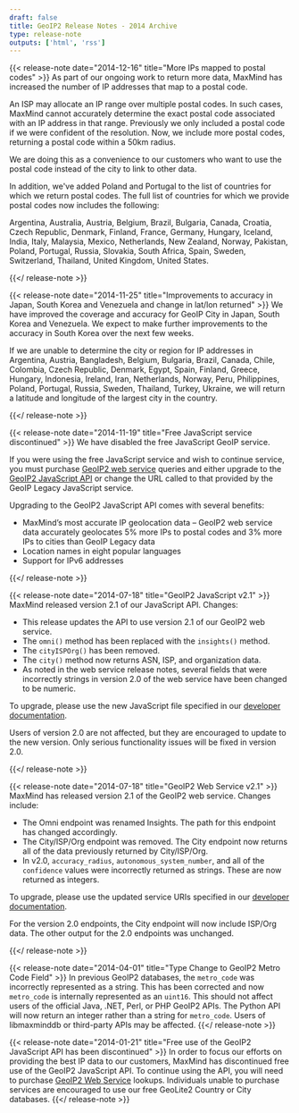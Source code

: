```yaml
---
draft: false
title: GeoIP2 Release Notes - 2014 Archive
type: release-note
outputs: ['html', 'rss']
---
```


{{< release-note date="2014-12-16" title="More IPs mapped to postal codes" >}}
As part of our ongoing work to return more data, MaxMind has increased the
number of IP addresses that map to a postal code.

An ISP may allocate an IP range over multiple postal codes. In such cases,
MaxMind cannot accurately determine the exact postal code associated with an IP
address in that range. Previously we only included a postal code if we were
confident of the resolution. Now, we include more postal codes, returning a
postal code within a 50km radius.

We are doing this as a convenience to our customers who want to use the postal
code instead of the city to link to other data.

In addition, we've added Poland and Portugal to the list of countries for which
we return postal codes. The full list of countries for which we provide postal
codes now includes the following:

Argentina, Australia, Austria, Belgium, Brazil, Bulgaria, Canada, Croatia, Czech
Republic, Denmark, Finland, France, Germany, Hungary, Iceland, India, Italy,
Malaysia, Mexico, Netherlands, New Zealand, Norway, Pakistan, Poland, Portugal,
Russia, Slovakia, South Africa, Spain, Sweden, Switzerland, Thailand, United
Kingdom, United States.

{{</ release-note >}}

{{< release-note date="2014-11-25" title="Improvements to accuracy in Japan, South Korea and Venezuela and change in lat/lon returned" >}}
We have improved the coverage and accuracy for GeoIP City in Japan, South Korea
and Venezuela. We expect to make further improvements to the accuracy in South
Korea over the next few weeks.

If we are unable to determine the city or region for IP addresses in Argentina,
Austria, Bangladesh, Belgium, Bulgaria, Brazil, Canada, Chile, Colombia, Czech
Republic, Denmark, Egypt, Spain, Finland, Greece, Hungary, Indonesia, Ireland,
Iran, Netherlands, Norway, Peru, Philippines, Poland, Portugal, Russia, Sweden,
Thailand, Turkey, Ukraine, we will return a latitude and longitude of the
largest city in the country.

{{</ release-note >}}

{{< release-note date="2014-11-19" title="Free JavaScript service discontinued" >}}
We have disabled the free JavaScript GeoIP service.

If you were using the free JavaScript service and wish to continue service, you
must purchase
[GeoIP2 web service](https://www.maxmind.com/en/geoip2-precision-services)
queries and either upgrade to the
[GeoIP2 JavaScript API](/geoip/geolocate-an-ip/client-side-javascript) or change
the URL called to that provided by the GeoIP Legacy JavaScript service.

Upgrading to the GeoIP2 JavaScript API comes with several benefits:

- MaxMind’s most accurate IP geolocation data – GeoIP2 web service data
  accurately geolocates 5% more IPs to postal codes and 3% more IPs to cities
  than GeoIP Legacy data
- Location names in eight popular languages
- Support for IPv6 addresses

{{</ release-note >}}

{{< release-note date="2014-07-18" title="GeoIP2 JavaScript v2.1" >}}
MaxMind released version 2.1 of our JavaScript API. Changes:

- This release updates the API to use version 2.1 of our GeoIP2 web service.
- The `omni()` method has been replaced with the `insights()` method.
- The `cityISPOrg()` has been removed.
- The `city()` method now returns ASN, ISP, and organization data.
- As noted in the web service release notes, several fields that were
  incorrectly strings in version 2.0 of the web service have been changed to be
  numeric.

To upgrade, please use the new JavaScript file specified in our
[developer documentation](/geoip/geolocate-an-ip/client-side-javascript).

Users of version 2.0 are not affected, but they are encouraged to update to the
new version. Only serious functionality issues will be fixed in version 2.0.

{{</ release-note >}}

{{< release-note date="2014-07-18" title="GeoIP2 Web Service v2.1" >}}
MaxMind has released version 2.1 of the GeoIP2 web service. Changes
include:

- The Omni endpoint was renamed Insights. The path for this endpoint has changed
  accordingly.
- The City/ISP/Org endpoint was removed. The City endpoint now returns all of
  the data previously returned by City/ISP/Org.
- In v2.0, `accuracy_radius`, `autonomous_system_number`, and all of the
  `confidence` values were incorrectly returned as strings. These are now
  returned as integers.

To upgrade, please use the updated service URIs specified in our
[developer documentation](/geoip/docs/web-services/requests).

For the version 2.0 endpoints, the City endpoint will now include ISP/Org data.
The other output for the 2.0 endpoints was unchanged.

{{</ release-note >}}

{{< release-note date="2014-04-01" title="Type Change to GeoIP2 Metro Code Field" >}}
In previous GeoIP2 databases, the `metro_code` was incorrectly represented as a
string. This has been corrected and now `metro_code` is internally represented
as an `uint16`. This should not affect users of the official Java, .NET, Perl,
or PHP GeoIP2 APIs. The Python API will now return an integer rather than a
string for `metro_code`. Users of libmaxminddb or third-party APIs may be
affected.
{{</ release-note >}}

{{< release-note date="2014-01-21" title="Free use of the GeoIP2 JavaScript API has been discontinued" >}}
In order to focus our efforts on providing the best IP data to our customers,
MaxMind has discontinued free use of the GeoIP2 JavaScript API. To continue
using the API, you will need to purchase [GeoIP2 Web
Service](https://www.maxmind.com/en/geoip2-precision-services) lookups.
Individuals unable to purchase services are encouraged to use our free GeoLite2
Country or City databases.
{{</ release-note >}}

